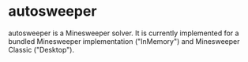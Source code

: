 # autosweeper

autosweeper is a Minesweeper solver. It is currently implemented for a bundled Minesweeper implementation ("InMemory") and Minesweeper Classic ("Desktop").
